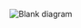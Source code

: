 ![Blank diagram](https://user-images.githubusercontent.com/56921192/226355088-0a71b6a3-02d2-452f-aa96-6533cf5dc212.png)
